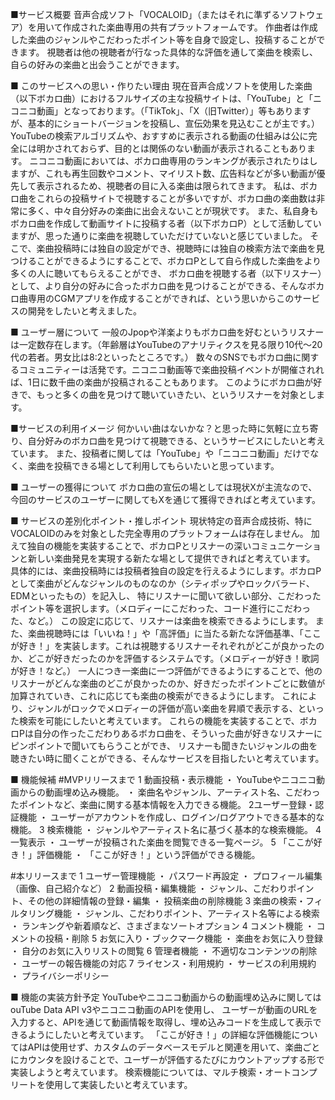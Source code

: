 ■サービス概要
音声合成ソフト「VOCALOID」（またはそれに準ずるソフトウェア）を用いて作成された楽曲専用の共有プラットフォームです。
作曲者は作成した楽曲のジャンルやこだわったポイント等を自身で設定し、投稿することができます。
視聴者は他の視聴者が行なった具体的な評価を通して楽曲を検索し、自らの好みの楽曲と出会うことができます。

■ このサービスへの思い・作りたい理由
現在音声合成ソフトを使用した楽曲（以下ボカロ曲）におけるフルサイズの主な投稿サイトは、「YouTube」と「ニコニコ動画」となっております。（「TikTok」、「X（旧Twitter）」等もありますが、基本的にショートバージョンを投稿し、宣伝効果を見込むことが主です。）
YouTubeの検索アルゴリズムや、おすすめに表示される動画の仕組みは公に完全には明かされておらず、目的とは関係のない動画が表示されることもあります。
ニコニコ動画においては、ボカロ曲専用のランキングが表示されたりはしますが、これも再生回数やコメント、マイリスト数、広告料などが多い動画が優先して表示されるため、視聴者の目に入る楽曲は限られてきます。
私は、ボカロ曲をこれらの投稿サイトで視聴することが多いですが、ボカロ曲の楽曲数は非常に多く、中々自分好みの楽曲に出会えないことが現状です。
また、私自身もボカロ曲を作成して動画サイトに投稿する者（以下ボカロP）として活動していますが、思った通りに楽曲を視聴していただけていないと感じていました。
そこで、楽曲投稿時には独自の設定ができ、視聴時には独自の検索方法で楽曲を見つけることができるようにすることで、ボカロPとして自ら作成した楽曲をより多くの人に聴いてもらえることができ、
ボカロ曲を視聴する者（以下リスナー）として、より自分の好みに合ったボカロ曲を見つけることができる、そんなボカロ曲専用のCGMアプリを作成することができれば、という思いからこのサービスの開発をしたいと考えました。

■ ユーザー層について
一般のJpopや洋楽よりもボカロ曲を好むというリスナーは一定数存在します。（年齢層はYouTubeのアナリティクスを見る限り10代〜20代の若者。男女比は8:2といったところです。）
数々のSNSでもボカロ曲に関するコミュニティーは活発です。ニコニコ動画等で楽曲投稿イベントが開催されれば、1日に数千曲の楽曲が投稿されることもあります。
このようにボカロ曲が好きで、もっと多くの曲を見つけて聴いていきたい、というリスナーを対象とします。

■サービスの利用イメージ
何かいい曲はないかな？と思った時に気軽に立ち寄り、自分好みのボカロ曲を見つけて視聴できる、というサービスにしたいと考えています。
また、投稿者に関しては「YouTube」や「ニコニコ動画」だけでなく、楽曲を投稿できる場として利用してもらいたいと思っています。

■ ユーザーの獲得について
ボカロ曲の宣伝の場としては現状Xが主流なので、今回のサービスのユーザーに関してもXを通じて獲得できればと考えています。

■ サービスの差別化ポイント・推しポイント
現状特定の音声合成技術、特にVOCALOIDのみを対象とした完全専用のプラットフォームは存在しません。
加えて独自の機能を実装することで、ボカロPとリスナーの深いコミュニケーションと新しい楽曲発見を実現する新たな場として提供できればと考えています。
具体的には、楽曲投稿時には投稿者独自の設定を行えるようにします。ボカロPとして楽曲がどんなジャンルのものなのか（シティポップやロックバラード、EDMといったもの）を記入し、
特にリスナーに聞いて欲しい部分、こだわったポイント等を選択します。（メロディーにこだわった、コード進行にこだわった、など。）
この設定に応じて、リスナーは楽曲を検索できるようにします。
また、楽曲視聴時には「いいね！」や「高評価」に当たる新たな評価基準、「ここが好き！」を実装します。これは視聴するリスナーそれぞれがどこが良かったのか、どこが好きだったのかを評価するシステムです。（メロディーが好き！歌詞が好き！など。）
一人につき一楽曲に一つ評価ができるようにすることで、他のリスナーがどんな楽曲のどこが良かったのか、好きだったポイントごとに数値が加算されていき、これに応じても楽曲の検索ができるようにします。
これにより、ジャンルがロックでメロディーの評価が高い楽曲を昇順で表示する、といった検索を可能にしたいと考えています。
これらの機能を実装することで、ボカロPは自分の作ったこだわりあるボカロ曲を、そういった曲が好きなリスナーにピンポイントで聞いてもらうことができ、
リスナーも聞きたいジャンルの曲を聴きたい時に聞くことができる、そんなサービスを目指したいと考えています。

■ 機能候補
#MVPリリースまで
1 動画投稿・表示機能
・ YouTubeやニコニコ動画からの動画埋め込み機能。
・ 楽曲名やジャンル、アーティスト名、こだわったポイントなど、楽曲に関する基本情報を入力できる機能。
2ユーザー登録・認証機能
・ ユーザーがアカウントを作成し、ログイン/ログアウトできる基本的な機能。
3 検索機能
・ ジャンルやアーティスト名に基づく基本的な検索機能。
4 一覧表示
・ ユーザーが投稿された楽曲を閲覧できる一覧ページ。
5 「ここが好き！」評価機能
・ 「ここが好き！」という評価ができる機能。

#本リリースまで
1 ユーザー管理機能
・ パスワード再設定
・ プロフィール編集（画像、自己紹介など）
2 動画投稿・編集機能
・ ジャンル、こだわりポイント、その他の詳細情報の登録・編集
・ 投稿楽曲の削除機能
3 楽曲の検索・フィルタリング機能
・ ジャンル、こだわりポイント、アーティスト名等による検索
・ ランキングや新着順など、さまざまなソートオプション
4 コメント機能
・ コメントの投稿・削除
5 お気に入り・ブックマーク機能
・ 楽曲をお気に入り登録
・ 自分のお気に入りリストの閲覧
6 管理者機能
・ 不適切なコンテンツの削除
・ ユーザーの報告機能の対応
7 ライセンス・利用規約
・ サービスの利用規約
・ プライバシーポリシー

■ 機能の実装方針予定
YouTubeやニコニコ動画からの動画埋め込みに関してはouTube Data API v3やニコニコ動画のAPIを使用し、
ユーザーが動画のURLを入力すると、APIを通じて動画情報を取得し、埋め込みコードを生成して表示できるようにしたいと考えています。
「ここが好き！」の詳細な評価機能についてはAPIは使用せず、カスタムのデータベースモデルと関連を用いて、楽曲ごとにカウンタを設けることで、ユーザーが評価するたびにカウントアップする形で実装しようと考えています。
検索機能については、マルチ検索・オートコンプリートを使用して実装したいと考えています。
